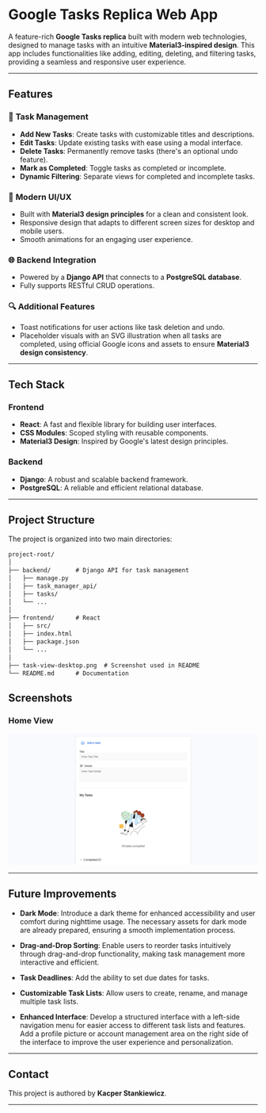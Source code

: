 # **Google Tasks Replica Web App**

A feature-rich **Google Tasks replica** built with modern web technologies, designed to manage tasks with an intuitive **Material3-inspired design**. This app includes functionalities like adding, editing, deleting, and filtering tasks, providing a seamless and responsive user experience.

---

## **Features**

### 📝 **Task Management**
- **Add New Tasks**: Create tasks with customizable titles and descriptions.
- **Edit Tasks**: Update existing tasks with ease using a modal interface.
- **Delete Tasks**: Permanently remove tasks (there's an optional undo feature).
- **Mark as Completed**: Toggle tasks as completed or incomplete.
- **Dynamic Filtering**: Separate views for completed and incomplete tasks.

### 🎨 **Modern UI/UX**
- Built with **Material3 design principles** for a clean and consistent look.
- Responsive design that adapts to different screen sizes for desktop and mobile users.
- Smooth animations for an engaging user experience.

### 🌐 **Backend Integration**
- Powered by a **Django API** that connects to a **PostgreSQL database**.
- Fully supports RESTful CRUD operations.

### 🔍 **Additional Features**
- Toast notifications for user actions like task deletion and undo.
- Placeholder visuals with an SVG illustration when all tasks are completed, using official Google icons and assets to ensure **Material3 design consistency**.

---

## **Tech Stack**

### Frontend
- **React**: A fast and flexible library for building user interfaces.
- **CSS Modules**: Scoped styling with reusable components.
- **Material3 Design**: Inspired by Google's latest design principles.

### Backend
- **Django**: A robust and scalable backend framework.
- **PostgreSQL**: A reliable and efficient relational database.

---

## **Project Structure**

The project is organized into two main directories:

```plaintext
project-root/
│
├── backend/       # Django API for task management
│   ├── manage.py
│   ├── task_manager_api/
│   ├── tasks/
│   └── ...
│
├── frontend/      # React
│   ├── src/
│   ├── index.html
│   ├── package.json
│   └── ...
│
├── task-view-desktop.png  # Screenshot used in README
└── README.md      # Documentation
```

## **Screenshots**

### Home View
![Home View](task-view-desktop.png)

---

## **Future Improvements**

- **Dark Mode**: Introduce a dark theme for enhanced accessibility and user comfort during nighttime usage. The necessary assets for dark mode are already prepared, ensuring a smooth implementation process.

- **Drag-and-Drop Sorting**: Enable users to reorder tasks intuitively through drag-and-drop functionality, making task management more interactive and efficient.

- **Task Deadlines**: Add the ability to set due dates for tasks.

- **Customizable Task Lists**: Allow users to create, rename, and manage multiple task lists.

- **Enhanced Interface**: Develop a structured interface with a left-side navigation menu for easier access to different task lists and features. Add a profile picture or account management area on the right side of the interface to improve the user experience and personalization.

---

## **Contact**

This project is authored by **Kacper Stankiewicz**.  

---
